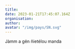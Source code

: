 ```yaml
---
title: 
date: 2023-01-21T17:45:07.164Z
organisation: 
author: 
avatar: "/img/pays/SN.svg"
---
```


Jàmm a gën ñietélou manda 